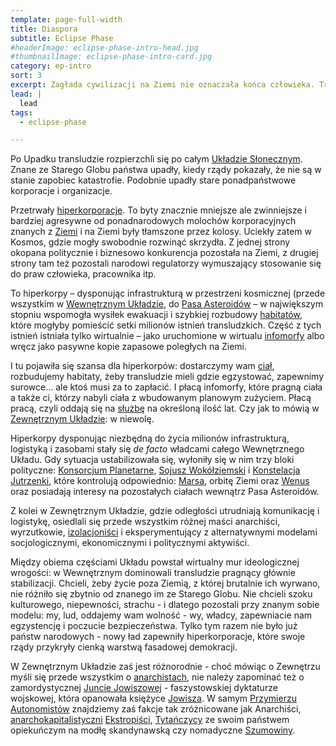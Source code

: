 ```yaml
---
template: page-full-width
title: Diaspora
subtitle: Eclipse Phase
#headerImage: eclipse-phase-intro-head.jpg
#thumbnailImage: eclipse-phase-intro-card.jpg
category: ep-intro
sort: 3
excerpt: Zagłada cywilizacji na Ziemi nie oznaczała końca człowieka. Transludzie rozpierzchli się po całym Układzie Słonecznym a nawet poza niego
lead: |
  lead
tags:
  - eclipse-phase

---
```

Po Upadku transludzie rozpierzchli się po całym [Układzie Słonecznym](Atlas.md). Znane ze Starego Globu państwa upadły, kiedy rządy pokazały, że nie są w stanie zapobiec katastrofie. Podobnie upadły stare ponadpaństwowe korporacje i organizacje.

Przetrwały [hiperkorporacje](../Encyklopedia/Frakcje/Hiperkorporacje.md). To byty znacznie mniejsze ale zwinniejsze i bardziej agresywne od ponadnarodowych molochów korporacyjnych znanych z [Ziemi](Ziemia.md) i na Ziemi były tłamszone przez kolosy. Uciekły zatem w Kosmos, gdzie mogły swobodnie rozwinąć skrzydła. Z jednej strony okopana politycznie i biznesowo konkurencja pozostała na Ziemi, z drugiej strony tam też pozostali narodowi regulatorzy wymuszający stosowanie się do praw człowieka, pracownika itp.

To hiperkorpy – dysponując infrastrukturą w przestrzeni kosmicznej (przede wszystkim w [Wewnętrznym Układzie](Atlas/Wewnetrze.md), do [Pasa Asteroidów](Pas-asteroid.md) – w największym stopniu wspomogła wysiłek ewakuacji i szybkiej rozbudowy [habitatów](../Encyklopedia/Habitat.md), które mogłyby pomieścić setki milionów istnień transludzkich. Część z tych istnień istniała tylko wirtualnie – jako uruchomione w wirtualu [infomorfy](Infomorf.md) albo wręcz jako pasywne kopie zapasowe poległych na Ziemi.

I tu pojawiła się szansa dla hiperkorpów: dostarczymy wam [ciał](../Encyklopedia/Morf.md), rozbudujemy habitaty, żeby transludzie mieli gdzie egzystować, zapewnimy surowce… ale ktoś musi za to zapłacić. I płacą infomorfy, które pragną ciała a także ci, którzy nabyli ciała z wbudowanym planowym zużyciem. Płacą pracą, czyli oddają się na [służbę](../Encyklopedia/Kontrakt-sluzebny.md) na określoną ilość lat. Czy jak to mówią w [Zewnętrznym Układzie](../Atlas//Zewnetrze.md): w niewolę.

Hiperkorpy dysponując niezbędną do życia milionów infrastrukturą, logistyką i zasobami stały się _de facto_ władcami całego Wewnętrznego Układu. Gdy sytuacja ustabilizowała się, wyłoniły się w nim trzy bloki polityczne: [Konsorcjum Planetarne](Konsorcjum-Planetarne.md), [Sojusz Wokółziemski](Sojusz-Wokolziemski.md) i [Konstelacja Jutrzenki](Konstelacja-Gwiazdy-Zarannej.md), które kontrolują odpowiednio: [Marsa](Mars.md), orbitę Ziemi oraz [Wenus](Wenus.md) oraz posiadają interesy na pozostałych ciałach wewnątrz Pasa Asteroidów.

Z kolei w Zewnętrznym Układzie, gdzie odległości utrudniają komunikację i logistykę, osiedlali się przede wszystkim różnej maści anarchiści, wyrzutkowie, [izolacjoniści](Izolacjonisci.md) i eksperymentujący z alternatywnymi modelami socjologicznymi, ekonomicznymi i politycznymi aktywiści.

Między obiema częściami Układu powstał wirtualny mur ideologicznej wrogości: w Wewnętrznym dominowali transludzie pragnący głównie stabilizacji. Chcieli, żeby życie poza Ziemią, z której brutalnie ich wyrwano, nie różniło się zbytnio od znanego im ze Starego Globu. Nie chcieli szoku kulturowego, niepewności, strachu - i dlatego pozostali przy znanym sobie modelu: my, lud, oddajemy wam wolność - wy, władcy, zapewniacie nam egzystencję i poczucie bezpieczeństwa. Tylko tym razem nie było już państw narodowych - nowy ład zapewniły hiperkorporacje, które swoje rządy przykryły cienką warstwą fasadowej demokracji.

W Zewnętrznym Układzie zaś jest różnorodnie - choć mówiąc o Zewnętrzu myśli się przede wszystkim o [anarchistach](Anarchisci.md), nie należy zapominać też o zamordystycznej [Juncie Jowiszowej](Republika-Jowiszowa.md) - faszystowskiej dyktaturze wojskowej, która opanowała księżyce [Jowisza](Jowisz.md). W samym [Przymierzu Autonomistów](Przymierze-Autonomistow.md) znajdziemy zaś fakcje tak zróżnicowane jak Anarchiści, [anarchokapitalistyczni](http://pl.wikipedia.org/wiki/Anarchokapitalizm) [Ekstropiści](Ekstropisci.md), [Tytańczycy](Wspolnota-Tytana.md) ze swoim państwem opiekuńczym na modłę skandynawską czy nomadyczne [Szumowiny](Szumowiny.md).